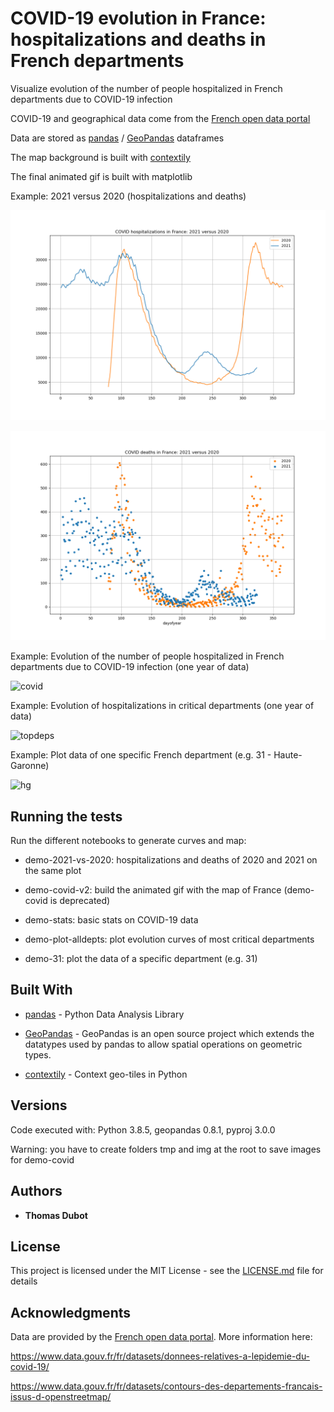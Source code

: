 # COVID-19 evolution in France: hospitalizations and deaths in French departments

Visualize evolution of the number of people hospitalized in French departments due to COVID-19 infection

COVID-19 and geographical data come from the [French open data portal](https://www.data.gouv.fr/fr/)

Data are stored as [pandas](https://pandas.pydata.org/) / [GeoPandas](http://geopandas.org/) dataframes

The map background is built with [contextily](https://github.com/darribas/contextily)

The final animated gif is built with matplotlib


Example: 2021 versus 2020 (hospitalizations and deaths)

![hospitalizations](hospitalizations.png)

![deaths](deaths.png)

Example: Evolution of the number of people hospitalized in French departments due to COVID-19 infection (one year of data)

![covid](covid-20210318.gif)

Example: Evolution of hospitalizations in critical departments (one year of data)

![topdeps](top10-20210318.png)

Example: Plot data of one specific French department (e.g. 31 - Haute-Garonne)

![hg](31-20200422.png)




## Running the tests

Run the different notebooks to generate curves and map:

* demo-2021-vs-2020: hospitalizations and deaths of 2020 and 2021 on the same plot

* demo-covid-v2: build the animated gif with the map of France (demo-covid is deprecated)

* demo-stats: basic stats on COVID-19 data

* demo-plot-alldepts: plot evolution curves of most critical departments

* demo-31: plot the data of a specific department (e.g. 31)



## Built With

* [pandas](https://pandas.pydata.org/) - Python Data Analysis Library

* [GeoPandas](http://geopandas.org/) - GeoPandas is an open source project which extends the datatypes used by pandas to allow spatial operations on geometric types. 

* [contextily](https://github.com/darribas/contextily) - Context geo-tiles in Python


## Versions

Code executed with: Python 3.8.5, geopandas 0.8.1, pyproj 3.0.0

Warning: you have to create folders tmp and img at the root to save images for demo-covid


## Authors

* **Thomas Dubot** 

## License

This project is licensed under the MIT License - see the [LICENSE.md](LICENSE.md) file for details


## Acknowledgments

Data are provided by the [French open data portal](https://www.data.gouv.fr/fr/). More information here:

https://www.data.gouv.fr/fr/datasets/donnees-relatives-a-lepidemie-du-covid-19/

https://www.data.gouv.fr/fr/datasets/contours-des-departements-francais-issus-d-openstreetmap/